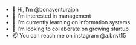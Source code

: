 - 👋 Hi, I’m @bonaventurajpn
- 👀 I’m interested in management
- 🌱 I’m currently learning on information systems
- 💞️ I’m looking to collaborate on growing startup
- 📫 You can reach me on instagram @a.bnvt15 

<!---
bonaventurajpn/bonaventurajpn is a ✨ special ✨ repository because its `README.md` (this file) appears on your GitHub profile.
You can click the Preview link to take a look at your changes.
--->
